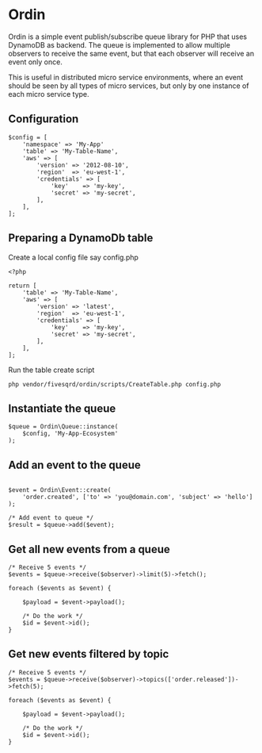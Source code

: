 # Ordin
Ordin is a simple event publish/subscribe queue library for PHP that uses DynamoDB as backend. The queue is implemented to allow multiple observers to receive the same event, but that each observer will receive an event only once.

This is useful in distributed micro service environments, where an event should be seen by all types of micro services, but only by one instance of each micro service type.

## Configuration
```
$config = [
    'namespace' => 'My-App'
    'table' => 'My-Table-Name',
    'aws' => [
        'version' => '2012-08-10',
        'region'  => 'eu-west-1',
        'credentials' => [
            'key'    => 'my-key',
            'secret' => 'my-secret',
        ],
    ],
];
```

## Preparing a DynamoDb table
Create a local config file say config.php

```
<?php

return [
    'table' => 'My-Table-Name',
    'aws' => [
        'version' => 'latest',
        'region'  => 'eu-west-1',
        'credentials' => [
            'key'    => 'my-key',
            'secret' => 'my-secret',
        ],
    ],
];
```

Run the table create script
```
php vendor/fivesqrd/ordin/scripts/CreateTable.php config.php
```

## Instantiate the queue
```
$queue = Ordin\Queue::instance(
    $config, 'My-App-Ecosystem'
);
```

## Add an event to the queue
```

$event = Ordin\Event::create(
    'order.created', ['to' => 'you@domain.com', 'subject' => 'hello']
);

/* Add event to queue */
$result = $queue->add($event);
```

## Get all new events from a queue
```
/* Receive 5 events */
$events = $queue->receive($observer)->limit(5)->fetch();

foreach ($events as $event) {

    $payload = $event->payload();

    /* Do the work */
    $id = $event->id();
}
```

## Get new events filtered by topic
```
/* Receive 5 events */
$events = $queue->receive($observer)->topics(['order.released'])->fetch(5);

foreach ($events as $event) {

    $payload = $event->payload();

    /* Do the work */
    $id = $event->id();
}
```
